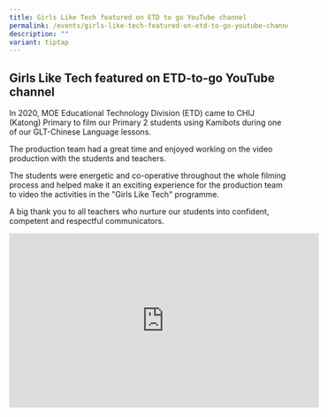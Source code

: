 ```yaml
---
title: Girls Like Tech featured on ETD to go YouTube channel
permalink: /events/girls-like-tech-featured-on-etd-to-go-youtube-channel/
description: ""
variant: tiptap
---
```

<h2>Girls Like Tech featured on ETD-to-go YouTube channel</h2>
<p>In 2020, MOE Educational Technology Division (ETD) came to CHIJ (Katong)
    Primary to film our Primary 2 students using Kamibots during one of our
    GLT-Chinese Language lessons.</p>
<p>The production team had a great time and enjoyed working on the video
    production with the students and teachers.</p>
<p>The students were energetic and co-operative throughout the whole filming
    process and helped make it an exciting experience for the production team
    to video the activities in the "Girls Like Tech" programme.</p>
<p>A big thank you to all teachers who nurture our students into confident,
    competent and respectful communicators.</p>
<p></p>
<div class="iframe-wrapper">
    <iframe height="315" width="560" allowfullscreen="true" frameborder="0" src="https://www.youtube.com/embed/U2AvkPHFoUE?si=oGeD-CtGIjtW-cWT"></iframe>
</div>
<p></p>
